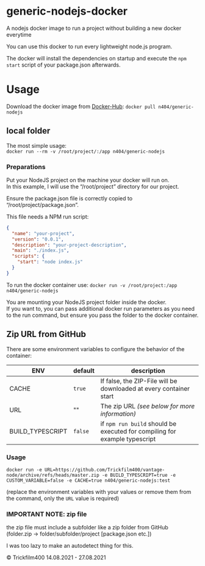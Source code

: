 # generic-nodejs-docker
A nodejs docker image to run a project without building a new docker everytime

You can use this docker to run every lightweight node.js program.

The docker will install the dependencies on startup and execute the  `npm start`  script of your package.json afterwards.

# Usage
Download the docker image from [Docker-Hub](https://hub.docker.com/r/n404/generic-nodejs): `docker pull n404/generic-nodejs`


## local folder

The most simple usage:  
`docker run --rm -v /root/project/:/app n404/generic-nodejs`

### Preparations
Put your NodeJS project on the machine your docker will run on.  
In this example, I will use the “/root/project” directory for our project.

Ensure the package.json file is correctly copied to “/root/project/package.json”.

This file needs a NPM run script:

```json
{
  "name": "your-project",
  "version": "0.0.1",
  "description": "your-project-description",
  "main": "./index.js",
  "scripts": {
    "start": "node index.js"
  }
}
```

To run the docker container use:  `docker run -v /root/project:/app n404/generic-nodejs`

You are mounting your NodeJS project folder inside the docker.  
If you want to, you can pass additional docker run parameters as you need to the run command, but ensure you pass the folder to the docker container.

## Zip URL from GitHub

There are some environment variables to configure the behavior of the container:

| ENV | default | description
---------|-------------|-------------------
| CACHE | `true` | If false, the ZIP-File will be downloaded at every container start
| URL | "" | The zip URL  _(see below for more information)_
| BUILD_TYPESCRIPT | `false` | if `npm run build` should be executed for compiling for example typescript

### Usage

`docker run -e URL=https://github.com/Trickfilm400/vantage-node/archive/refs/heads/master.zip -e BUILD_TYPESCRIPT=true -e CUSTOM_VARIABLE=false -e CACHE=true n404/generic-nodejs:test`

(replace the environment variables with your values or remove them from the command, only the  `URL`  value is required)

### **IMPORTANT NOTE: zip file**

the zip file must include a subfolder like a zip folder from GitHub  
(folder.zip → folder/subfolder/project [package.json etc.])

I was too lazy to make an autodetect thing for this.

© Trickfilm400 14.08.2021 - 27.08.2021